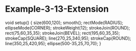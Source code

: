 # Example-3-13-Extension
void setup() {
  size(600,120);
  smooth();
  rectMode(RADIUS);
  ellipseMode(CORNER);
  strokeWeight(12);
  strokeJoin(ROUND);
  rect(75,60,35,35);
  strokeJoin(BEVEL);
  rect(195,60,35,35);
  strokeCap(SQUARE);
  line(270,25,340,95);
  strokeCap(ROUND);
  line(350,25,420,95);
  ellipse(500-35,25,70,70);
}
